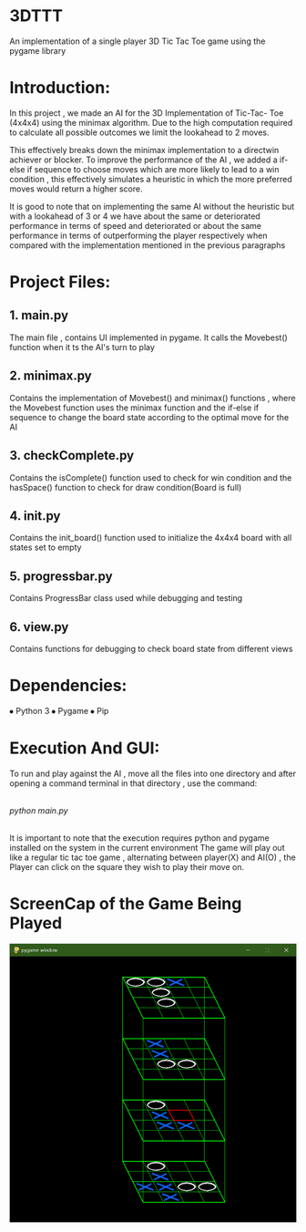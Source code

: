 # 3DTTT
An implementation of a single player 3D Tic Tac Toe game using  the pygame library

<h1>Introduction:</h1>
<p>In this project , we made an AI for the 3D Implementation of Tic-Tac-
Toe (4x4x4) using the minimax algorithm. Due to the high
computation required to calculate all possible outcomes 
we limit the lookahead to 2 moves.</p>
<p>This effectively breaks down the minimax implementation to a directwin
achiever or blocker. To improve the performance of the AI , we
added a if-else if sequence to choose moves which are more likely to
lead to a win condition , this effectively simulates a heuristic in which
the more preferred moves would return a higher score.</p>
<p>It is good to note that on implementing the same AI without the
heuristic but with a lookahead of 3 or 4 we have about the same or
deteriorated performance in terms of speed and deteriorated or about
the same performance in terms of outperforming the player
respectively when compared with the implementation mentioned in
the previous paragraphs</p>

<h1>Project Files:</h1>
<h2>1. main.py</h2>
The main file , contains UI implemented in pygame. It calls the Movebest()
function when it ts the AI's turn to play
<h2>2. minimax.py</h2>
Contains the implementation of Movebest() and minimax() functions ,
where the Movebest function uses the minimax function and the if-else if
sequence to change the board state according to the optimal move for the
AI
<h2>3. checkComplete.py</h2>
Contains the isComplete() function used to check for win condition and
the hasSpace() function to check for draw condition(Board is full)
<h2>4. init.py</h2>
Contains the init_board() function used to initialize the 4x4x4 board with
all states set to empty
<h2>5. progressbar.py</h2>
Contains ProgressBar class used while debugging and testing
<h2>6. view.py</h2>
Contains functions for debugging to check board state from different views

<h1>Dependencies:</h1>
⦁ Python 3
⦁ Pygame
⦁ Pip

<h1>Execution And GUI:</h1>
<p>To run and play against the AI , move all the files into one directory
and after opening a command terminal in that directory , use the
command:</p>
<br>
<i>python main.py</i>
<br><br>
<p>It is important to note that the execution requires python and pygame
installed on the system in the current environment
The game will play out like a regular tic tac toe game , alternating
between player(X) and AI(O) , the Player can click on the square
they wish to play their move on.</p>
<h1>ScreenCap of the Game Being Played</h1>
<img src = "./readmereferences/screencap.png"></img>

